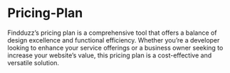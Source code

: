 # Pricing-Plan
 Findduzz’s pricing plan is a comprehensive tool that offers a balance of design excellence and functional efficiency. Whether you’re a developer looking to enhance your service offerings or a business owner seeking to increase your website’s value, this pricing plan is a cost-effective and versatile solution.
